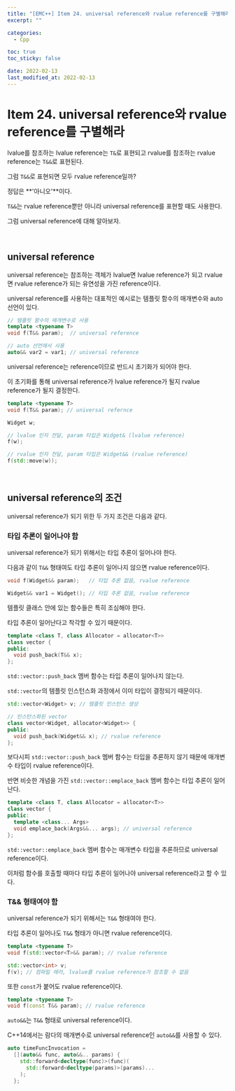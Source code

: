 ```yaml
---
title: "[EMC++] Item 24. universal reference와 rvalue reference를 구별해라"
excerpt: ""

categories:
  - Cpp

toc: true
toc_sticky: false

date: 2022-02-13
last_modified_at: 2022-02-13
---
```


# Item 24. universal reference와 rvalue reference를 구별해라

lvalue를 참조하는 lvalue reference는 `T&`로 표현되고 rvalue를 참조하는 rvalue reference는 `T&&`로 표현된다.

그럼 `T&&`로 표현되면 모두 rvalue reference일까?

정답은 **'아니오'**이다.

`T&&`는 rvalue reference뿐만 아니라 universal reference를 표현할 때도 사용한다.

그럼 universal reference에 대해 알아보자.

<br>

## universal reference

universal reference는 참조하는 객체가 lvalue면 lvalue reference가 되고 rvalue면 rvalue reference가 되는 유연성을 가진 reference이다.

universal reference를 사용하는 대표적인 예시로는 템플릿 함수의 매개변수와 auto 선언이 있다.

```cpp
// 템플릿 함수의 매개변수로 사용
template <typename T>
void f(T&& param);  // universal reference

// auto 선언에서 사용
auto&& var2 = var1; // universal reference
```

universal reference는 reference이므로 반드시 초기화가 되어야 한다.

이 초기화를 통해 universal reference가 lvalue reference가 될지 rvalue reference가 될지 결정한다.

```cpp
template <typename T>
void f(T&& param); // universal refernce

Widget w;

// lvalue 인자 전달, param 타입은 Widget& (lvalue reference)
f(w);

// rvalue 인자 전달, param 타입은 Widget&& (rvalue reference)
f(std::move(w));
```

<br>

## universal reference의 조건

universal reference가 되기 위한 두 가지 조건은 다음과 같다.

### 타입 추론이 일어나야 함

universal reference가 되기 위해서는 타입 추론이 일어나야 한다.

다음과 같이 `T&&` 형태여도 타입 추론이 일어나지 않으면 rvalue reference이다.

```cpp
void f(Widget&& param);   // 타입 추론 없음, rvalue reference

Widget&& var1 = Widget(); // 타입 추론 없음, rvalue reference
```

템플릿 클래스 안에 있는 함수들은 특히 조심해야 한다.

타입 추론이 일어난다고 착각할 수 있기 때문이다.

```cpp
template <class T, class Allocator = allocator<T>>
class vector {
public:
  void push_back(T&& x);
};
```

`std::vector::push_back` 멤버 함수는 타입 추론이 일어나지 않는다.

`std::vector`의 템플릿 인스턴스화 과정에서 이미 타입이 결정되기 때문이다.

```cpp
std::vector<Widget> v; // 템플릿 인스턴스 생성

// 인스턴스화된 vector
class vector<Widget, allocator<Widget>> {
public:
  void push_back(Widget&& x); // rvalue reference
};
```

보다시피 `std::vector::push_back` 멤버 함수는 타입을 추론하지 않기 때문에 매개변수 타입이 rvalue reference이다.

반면 비슷한 개념을 가진 `std::vector::emplace_back` 멤버 함수는 타입 추론이 일어난다.

```cpp
template <class T, class Allocator = allocator<T>>
class vector {
public:
  template <class... Args>
  void emplace_back(Args&&... args); // universal reference
};
```

`std::vector::emplace_back` 멤버 함수는 매개변수 타입을 추론하므로 universal reference이다.

이처럼 함수를 호출할 때마다 타입 추론이 일어나야 universal reference라고 할 수 있다.

### T&& 형태여야 함

universal reference가 되기 위해서는 `T&&` 형태여야 한다.

타입 추론이 일어나도 `T&&` 형태가 아니면 rvalue reference이다.

```cpp
template <typename T>
void f(std::vector<T>&& param); // rvalue reference

std::vector<int> v;
f(v); // 컴파일 에러, lvalue를 rvalue reference가 참조할 수 없음
```

또한 `const`가 붙어도 rvalue reference이다.

```cpp
template <typename T>
void f(const T&& param); // rvalue reference
```

`auto&&`는 `T&&` 형태로 universal reference이다.

C++14에서는 람다의 매개변수로 universal reference인 `auto&&`를 사용할 수 있다.

```cpp
auto timeFuncInvocation = 
  [](auto&& func, auto&&.. params) {
    std::forward<decltype(func)>(func)(
      std::forward<decltype(params)>(params)...
    );
  };
```

<br>
